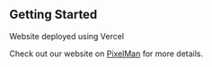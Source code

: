## Getting Started

Website deployed using Vercel

Check out our website on [PixelMan](https://pixel-man-website.vercel.app/) for more details.
